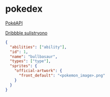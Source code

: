 # pokedex

[PokéAPI](https://pokeapi.co/)

[Dribbble sulistryono](https://dribbble.com/shots/16833947-Mobile-Pokedex-App-Design-Exploration)

```json
{
  "abilities": ["ability"],
  "id": 1,
  "name": "bullbasaur",
  "types": ["type"],
  "sprites": {
    "official-artwork": {
      "front_default": "<pokemon_image>.png"
    }
  }
}
```
